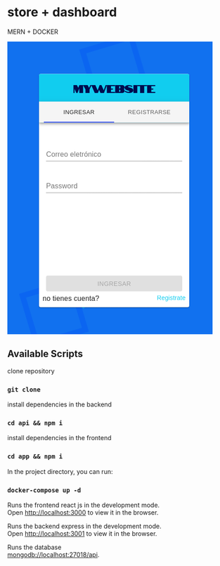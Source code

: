 # store + dashboard
MERN + DOCKER

![login page](./.readme-static/readme.png)

## Available Scripts

clone repository
### `git clone`

install dependencies in the backend
### `cd api && npm i`

install dependencies in the frontend
### `cd app && npm i`

In the project directory, you can run:

### `docker-compose up -d`

Runs the frontend react js in the development mode.<br>
Open [http://localhost:3000](http://localhost:3000) to view it in the browser.

Runs the backend express in the development mode.<br>
Open [http://localhost:3001](http://localhost:3000) to view it in the browser.

Runs the database<br>
[mongodb://localhost:27018/api](mongodb://localhost:27018/api).
